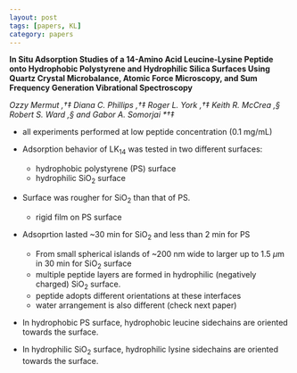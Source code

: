 ```yaml
---
layout: post
tags: [papers, KL]
category: papers
---
```


**In Situ Adsorption Studies of a 14-Amino Acid Leucine-Lysine Peptide onto Hydrophobic Polystyrene and Hydrophilic Silica Surfaces Using Quartz Crystal Microbalance, Atomic Force Microscopy, and Sum Frequency Generation Vibrational Spectroscopy**

_Ozzy Mermut ,†‡ Diana C. Phillips ,†‡ Roger L. York ,†‡ Keith R. McCrea ,§ Robert S. Ward ,§ and Gabor A. Somorjai *†‡_

- all experiments performed at low peptide concentration (0.1 mg/mL)
- Adsorption behavior of LK$_14$ was tested in two different surfaces:
  - hydrophobic polystyrene (PS) surface
  - hydrophilic SiO$_2$ surface

- Surface was rougher for SiO$_2$ than that of PS.
  - rigid film on PS surface
- Adsoprtion lasted ~30 min for SiO$_2$ and less than 2 min for PS
  - From small spherical islands of ~200 nm wide to larger up to 1.5 $\mu$m in 30 min for SiO$_2$ surface
  - multiple peptide layers are formed in hydrophilic (negatively charged) SiO$_2$ surface.
  - peptide adopts different orientations at these interfaces
  - water arrangement is also different (check next paper)

- In hydrophobic PS surface, hydrophobic leucine sidechains are oriented towards the surface.
- In hydrophilic SiO$_2$ surface, hydrophilic lysine sidechains are oriented towards the surface.
